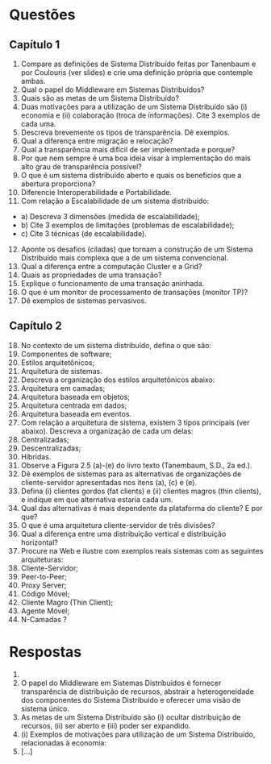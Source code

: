 Questões
=========


Capítulo 1
----------

1. Compare as definições de Sistema Distribuído feitas por Tanenbaum e por Coulouris (ver slides) e crie uma definição própria que contemple ambas.
2. Qual o papel do Middleware em Sistemas Distribuídos?
3. Quais são as metas de um Sistema Distribuído?
4. Duas motivações para a utilização de um Sistema Distribuído são (i) economia e (ii) colaboração (troca de informações). Cite 3 exemplos de cada uma.
5. Descreva brevemente os tipos de transparência. Dê exemplos.
6. Qual a diferença entre migração e relocação?
7. Qual a transparência mais difícil de ser implementada e porque?
8. Por que nem sempre é uma boa ideia visar à implementação do mais alto grau de transparência possível?
9. O que é um sistema distribuído aberto e quais os benefícios que a abertura proporciona?
10. Diferencie Interoperabilidade e Portabilidade.
11. Com relação a Escalabilidade de um sistema distribuído:
 - a) Descreva 3 dimensões (medida de escalabilidade);
 - b) Cite 3 exemplos de limitações (problemas de escalabilidade);
 - c) Cite 3 técnicas (de escalabilidade).
12. Aponte os desafios (ciladas) que tornam a construção de um Sistema Distribuído mais complexa que a de um sistema convencional.
13. Qual a diferença entre a computação Cluster e a Grid?
14. Quais as propriedades de uma transação?
15. Explique o funcionamento de uma transação aninhada.
16. O que é um monitor de processamento de transações (monitor TP)?
17. Dê exemplos de sistemas pervasivos.


Capítulo 2
----------

18. No contexto de um sistema distribuído, defina o que são:
   1. Componentes de software;
   2. Estilos arquitetônicos;
   3. Arquitetura de sistemas.
19. Descreva a organização dos estilos arquitetônicos abaixo:
   1. Arquitetura em camadas;
   2. Arquitetura baseada em objetos;
   3. Arquitetura centrada em dados;
   4. Arquitetura baseada em eventos.
20. Com relação a arquitetura de sistema, existem 3 tipos principais (ver abaixo). Descreva a organização de cada um delas:
   1. Centralizadas;
   2. Descentralizadas;
   3. Híbridas.
21. Observe a Figura 2.5 (a)-(e) do livro texto (Tanembaum, S.D., 2a ed.).
   1. Dê exemplos de sistemas para as alternativas de organizações de cliente-servidor apresentadas nos itens (a), (c) e (e).
   2. Defina (i) clientes gordos (fat clients) e (ii) clientes magros (thin clients), e indique em que alternativa estaria cada um.
   3. Qual das alternativas é mais dependente da plataforma do cliente? E por que?
22. O que é uma arquitetura cliente-servidor de três divisões?
23. Qual a diferença entre uma distribuição vertical e distribuição horizontal?
24. Procure na Web e ilustre com exemplos reais sistemas com as seguintes arquiteturas:
   1. Cliente-Servidor;
   2. Peer-to-Peer;
   3. Proxy Server;
   4. Código Móvel;
   5. Cliente Magro (Thin Client);
   6. Agente Móvel;
   7. N-Camadas ?


Respostas
=========

1. 
2. O papel do Middleware em Sistemas Distribuídos é fornecer transparência de distribuição de recursos, abstrair a heterogeneidade dos componentes do Sistema Distribuído e oferecer uma visão de sistema único.
3. As metas de um Sistema Distribuído são (i) ocultar distribuição de recursos, (ii) ser aberto e (iii) poder ser expandido.
4. (i) Exemplos de motivações para utilização de um Sistema Distribuído, relacionadas à economia:
  1. [...]
